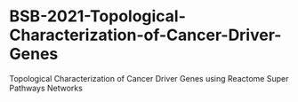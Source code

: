 # BSB-2021-Topological-Characterization-of-Cancer-Driver-Genes
Topological Characterization of Cancer Driver Genes using Reactome Super Pathways Networks
